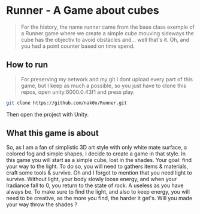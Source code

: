 # Runner - A Game about cubes

> For the history, the name runner came from the base class exemple of a Runner game where we create a simple cube mouving sideways
> the cube has the objectiv to avoid obstacles and... well that's it. Oh, and you had a point counter based on time spend.

## How to run

> For preserving my network and my git I dont upload every part of this game, but I keep as much a possible,
> so you just have to clone this repos, open unity:6000.0.43f1 and press play.

```sh
git clone https://github.com/nak0x/Runner.git
```

Then open the project with Unity.

## What this game is about

So, as I am a fan of simplistic 3D art style with only white mate surface, a colored fog and simple shapes,
I decide to create a game in that style.
In this game you will start as a simple cube, lost in the shades. Your goal: find your way to the light.
To do so, you will need to gathers items & materials, craft some tools & survive.
Oh and I forgot to mention that you need light to survive. Without light, your body slowly loose energy,
and when your Iradiance fall to 0, you return to the state of rock. A useless as you have always be.
To make sure to find the light, and also to keep energy, you will need to be creative, as the more you find,
the harder it get's. Will you made your way throw the shades ?
